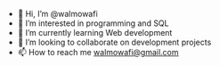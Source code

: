 - 👋 Hi, I’m @walmowafi
- 👀 I’m interested in programming and SQL
- 🌱 I’m currently learning Web development
- 💞️ I’m looking to collaborate on development projects
- 📫 How to reach me walmowafi@gmail.com

<!---
walmowafi/walmowafi is a ✨ special ✨ repository because its `README.md` (this file) appears on your GitHub profile.
You can click the Preview link to take a look at your changes.
--->
